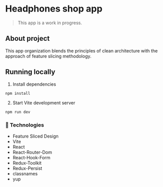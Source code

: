 # Headphones shop app

> This app is a work in progress.

## About project

This app organization blends the principles of clean architecture with the approach of feature slicing methodology.

## Running locally

1. Install dependencies

```bash
npm install
```

2. Start Vite development server

```bash
npm run dev
```

### :hammer: Technologies

-   Feature Sliced Design
-   Vite
-   React
-   React-Router-Dom
-   React-Hook-Form
-   Redux-Toolkit
-   Redux-Persist
-   classnames
-   yup
